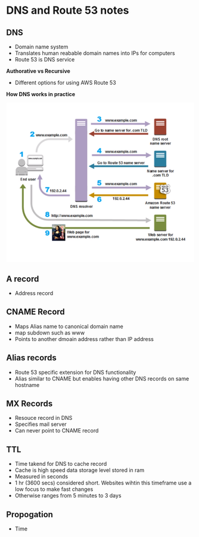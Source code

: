# DNS and Route 53 notes

## DNS

- Domain name system
- Translates human reabable domain names into IPs for computers
- Route 53 is DNS service

**Authorative vs Recursive**

- Different options for using AWS Route 53

**How DNS works in practice**

![DNS_Diagram](images/DNS_Diagram.PNG)

## A record

- Address record

## CNAME Record

- Maps Alias name to canonical domain name
- map subdown such as www
- Points to another dmoain address rather than IP address

## Alias records

- Route 53 specific extension for DNS functionality
- Alias similar to CNAME but enables having other DNS records on same hostname

## MX Records

- Resouce record in DNS
- Specifies mail server
- Can never point to CNAME record

## TTL

- Time takend for DNS to cache record
- Cache is high speed data storage level stored in ram
- Measured in seconds
- 1 hr (3600 secs) considered short. Websites wihtin this timeframe use a low focus to make fast changes 
- Otherwise ranges from 5 minutes to 3 days

## Propogation
- Time 